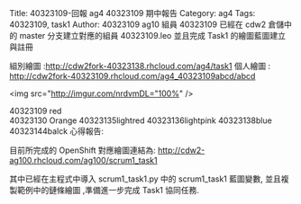 Title: 40323109-回報 ag4 40323109 期中報告
Category: ag4
Tags: 40323109, task1
Author: 40323109
ag10 組員 40323109 已經在 cdw2 倉儲中的 master 分支建立對應的組員 40323109.leo 並且完成 Task1 的繪圖藍圖建立與註冊

組別繪圖 :http://cdw2fork-40323138.rhcloud.com/ag4/task1
個人繪圖 : http://cdw2fork-40323109.rhcloud.com/ag4_40323109abcd/abcd

<img src="http://imgur.com/nrdvmDL="100%" />


40323109 red   
40323130 Orange 
40323135lightred
40323136lightpink
40323138blue
40323144balck
心得報告:

<!-- PELICAN_END_SUMMARY -->

目前所完成的 OpenShift 對應繪圖連結為: <a href="http://cdw2-ag100.rhcloud.com/ag100/scrum1_task1">http://cdw2-ag100.rhcloud.com/ag100/scrum1_task1</a>

其中已經在主程式中導入 scrum1_task1.py 中的 scrum1_task1 藍圖變數, 並且複製範例中的鏈條繪圖 ,準備進一步完成 Task1 協同任務.
